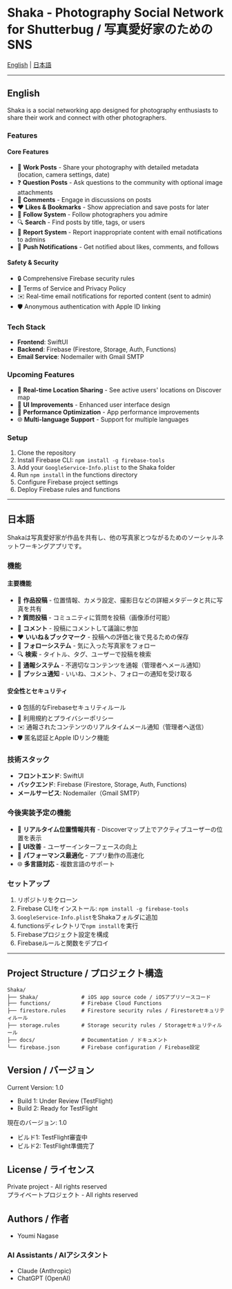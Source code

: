 # Shaka - Photography Social Network for Shutterbug / 写真愛好家のためのSNS

[English](#english) | [日本語](#japanese)

---

<a name="english"></a>
## English

Shaka is a social networking app designed for photography enthusiasts to share their work and connect with other photographers.

### Features

#### Core Features
- 📸 **Work Posts** - Share your photography with detailed metadata (location, camera settings, date)
- ❓ **Question Posts** - Ask questions to the community with optional image attachments
- 💬 **Comments** - Engage in discussions on posts
- ❤️ **Likes & Bookmarks** - Show appreciation and save posts for later
- 👥 **Follow System** - Follow photographers you admire
- 🔍 **Search** - Find posts by title, tags, or users
- 🚨 **Report System** - Report inappropriate content with email notifications to admins
- 🔔 **Push Notifications** - Get notified about likes, comments, and follows

#### Safety & Security
- 🔒 Comprehensive Firebase security rules
- 📜 Terms of Service and Privacy Policy
- ✉️ Real-time email notifications for reported content (sent to admin)
- 🛡️ Anonymous authentication with Apple ID linking

### Tech Stack

- **Frontend**: SwiftUI
- **Backend**: Firebase (Firestore, Storage, Auth, Functions)
- **Email Service**: Nodemailer with Gmail SMTP

### Upcoming Features

- 📍 **Real-time Location Sharing** - See active users' locations on Discover map
- 🎨 **UI Improvements** - Enhanced user interface design
- 🚀 **Performance Optimization** - App performance improvements
- 🌐 **Multi-language Support** - Support for multiple languages

### Setup

1. Clone the repository
2. Install Firebase CLI: `npm install -g firebase-tools`
3. Add your `GoogleService-Info.plist` to the Shaka folder
4. Run `npm install` in the functions directory
5. Configure Firebase project settings
6. Deploy Firebase rules and functions

---

<a name="japanese"></a>
## 日本語

Shakaは写真愛好家が作品を共有し、他の写真家とつながるためのソーシャルネットワーキングアプリです。

### 機能

#### 主要機能
- 📸 **作品投稿** - 位置情報、カメラ設定、撮影日などの詳細メタデータと共に写真を共有
- ❓ **質問投稿** - コミュニティに質問を投稿（画像添付可能）
- 💬 **コメント** - 投稿にコメントして議論に参加
- ❤️ **いいね＆ブックマーク** - 投稿への評価と後で見るための保存
- 👥 **フォローシステム** - 気に入った写真家をフォロー
- 🔍 **検索** - タイトル、タグ、ユーザーで投稿を検索
- 🚨 **通報システム** - 不適切なコンテンツを通報（管理者へメール通知）
- 🔔 **プッシュ通知** - いいね、コメント、フォローの通知を受け取る

#### 安全性とセキュリティ
- 🔒 包括的なFirebaseセキュリティルール
- 📜 利用規約とプライバシーポリシー
- ✉️ 通報されたコンテンツのリアルタイムメール通知（管理者へ送信）
- 🛡️ 匿名認証とApple IDリンク機能

### 技術スタック

- **フロントエンド**: SwiftUI
- **バックエンド**: Firebase (Firestore, Storage, Auth, Functions)
- **メールサービス**: Nodemailer（Gmail SMTP）

### 今後実装予定の機能

- 📍 **リアルタイム位置情報共有** - Discoverマップ上でアクティブユーザーの位置を表示
- 🎨 **UI改善** - ユーザーインターフェースの向上
- 🚀 **パフォーマンス最適化** - アプリ動作の高速化
- 🌐 **多言語対応** - 複数言語のサポート

### セットアップ

1. リポジトリをクローン
2. Firebase CLIをインストール: `npm install -g firebase-tools`
3. `GoogleService-Info.plist`をShakaフォルダに追加
4. functionsディレクトリで`npm install`を実行
5. Firebaseプロジェクト設定を構成
6. Firebaseルールと関数をデプロイ

---

## Project Structure / プロジェクト構造

```
Shaka/
├── Shaka/              # iOS app source code / iOSアプリソースコード
├── functions/          # Firebase Cloud Functions
├── firestore.rules     # Firestore security rules / Firestoreセキュリティルール
├── storage.rules       # Storage security rules / Storageセキュリティルール
├── docs/               # Documentation / ドキュメント
└── firebase.json       # Firebase configuration / Firebase設定
```

## Version / バージョン

Current Version: 1.0  
- Build 1: Under Review (TestFlight)  
- Build 2: Ready for TestFlight  

現在のバージョン: 1.0  
- ビルド1: TestFlight審査中  
- ビルド2: TestFlight準備完了

## License / ライセンス

Private project - All rights reserved  
プライベートプロジェクト - All rights reserved

## Authors / 作者

- Youmi Nagase

### AI Assistants / AIアシスタント
- Claude (Anthropic)
- ChatGPT (OpenAI)
